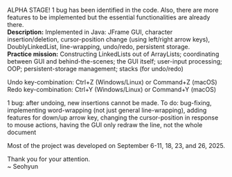 ALPHA STAGE! 1 bug has been identified in the code. Also, there are more features to be implemented but the essential functionalities are already there.<br>
<b>Description:</b> Implemented in Java: JFrame GUI, character insertion/deletion, cursor-position change (using left/right arrow keys), DoublyLinkedList, line-wrapping, undo/redo, persistent storage.<br>
<b>Practice mission:</b> Constructing LinkedLists out of ArrayLists; coordinating between GUI and behind-the-scenes; the GUI itself; user-input processing; OOP; persistent-storage management; stacks (for undo/redo)

Undo key-combination: Ctrl+Z (Windows/Linux) or Command+Z (macOS)
Redo key-combination: Ctrl+Y (Windows/Linux) or Command+Y (macOS)

1 bug: after undoing, new insertions cannot be made.
To do: bug-fixing, implementing word-wrapping (not just general line-wrapping), adding features for down/up arrow key, changing the cursor-position in response to mouse actions, having the GUI only redraw the line, not the whole document 

Most of the project was developed on September 6-11, 18, 23, and 26, 2025.


Thank you for your attention.<br>
~ Seohyun
